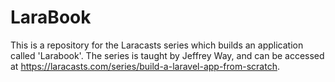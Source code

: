 # LaraBook
This is a repository for the Laracasts series which builds an application called 'Larabook'. The series is taught by Jeffrey Way, and can be accessed at https://laracasts.com/series/build-a-laravel-app-from-scratch.

